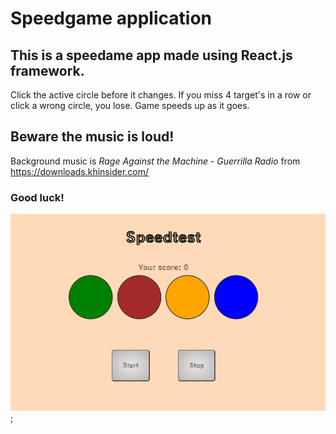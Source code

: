 # Speedgame application

## This is a speedame app made using React.js framework.

Click the active circle before it changes. If you miss 4 target's in a row or click a wrong circle, you lose. Game speeds up as it goes.

## Beware the music is loud!

Background music is _Rage Against the Machine - Guerrilla Radio_ from https://downloads.khinsider.com/

### Good luck!

![screenshot](./src/assets/images/speedgame.PNG);
